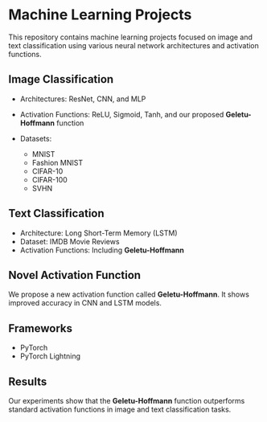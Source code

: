 # Machine Learning Projects

This repository contains machine learning projects focused on image and text classification using various neural network architectures and activation functions.

## Image Classification

* Architectures: ResNet, CNN, and MLP
* Activation Functions: ReLU, Sigmoid, Tanh, and our proposed **Geletu-Hoffmann** function
* Datasets:

  * MNIST
  * Fashion MNIST
  * CIFAR-10
  * CIFAR-100
  * SVHN

## Text Classification

* Architecture: Long Short-Term Memory (LSTM)
* Dataset: IMDB Movie Reviews
* Activation Functions: Including **Geletu-Hoffmann**

## Novel Activation Function

We propose a new activation function called **Geletu-Hoffmann**.
It shows improved accuracy in CNN and LSTM models.

## Frameworks

* PyTorch
* PyTorch Lightning

## Results

Our experiments show that the **Geletu-Hoffmann** function outperforms standard activation functions in image and text classification tasks.


